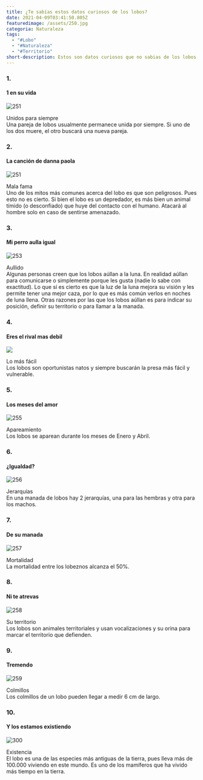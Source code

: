 ```yaml
---
title: ¿Te sabías estos datos curiosos de los lobos?
date: 2021-04-09T03:41:50.805Z
featuredimage: /assets/250.jpg
categoria: Naturaleza
tags:
  - "#Lobo"
  - "#Naturaleza"
  - "#Territorio"
short-description: Estos son datos curiosos que no sabias de los lobos
---
```

### 1.

#### 1 en su vida 

![251](/assets/251-1-.jpg "251")

Unidos para siempre<br/>
Una pareja de lobos usualmente permanece unida por siempre. Si uno de los dos muere, el otro buscará una nueva pareja.

### 2.

#### La canción de danna paola 

![251](/assets/251.jpg "251")

Mala fama<br/>
Uno de los mitos más comunes acerca del lobo es que son peligrosos. Pues esto no es cierto. Si bien el lobo es un depredador, es más bien un animal tímido (o desconfiado) que huye del contacto con el humano. Atacará al hombre solo en caso de sentirse amenazado.



### 3.

#### Mi perro aulla igual  

![253](/assets/253.jpg "253")

Aullido<br/>
Algunas personas creen que los lobos aúllan a la luna. En realidad aúllan para comunicarse o simplemente porque les gusta (nadie lo sabe con exactitud). Lo que sí es cierto es que la luz de la luna mejora su visión y les permite tener una mejor caza, por lo que es más común verlos en noches de luna llena. Otras razones por las que los lobos aúllan es para indicar su posición, definir su territorio o para llamar a la manada.



### 4.

#### Eres el rival mas debil 

![](/assets/254.jpg)

Lo más fácil<br/>
Los lobos son oportunistas natos y siempre buscarán la presa más fácil y vulnerable.

### 5.

#### Los meses del amor 

![255](/assets/255.jpg "255")

Apareamiento<br/>
Los lobos se aparean durante los meses de Enero y Abril.

### 6.

#### ¿Igualdad?

![256](/assets/256.jpg "256")

Jerarquías<br/>
En una manada de lobos hay 2 jerarquías, una para las hembras y otra para los machos.

### 7.

#### De su manada

![257](/assets/257.jpg "257")

Mortalidad<br/>
La mortalidad entre los lobeznos alcanza el 50%.

### 8.

#### Ni te atrevas 

![258](/assets/258.jpg "258")

Su territorio<br/>
Los lobos son animales territoriales y usan vocalizaciones y su orina para marcar el territorio que defienden.

### 9.

#### Tremendo 

![259](/assets/259.jpg "259")

Colmillos<br/>
Los colmillos de un lobo pueden llegar a medir 6 cm de largo.

### 10.

#### Y los estamos existiendo 

![300](/assets/300.jpg "300")

Existencia <br/>
El lobo es una de las especies más antiguas de la tierra, pues lleva más de 100.000 viviendo en este mundo. Es uno de los mamíferos que ha vivido más tiempo en la tierra.